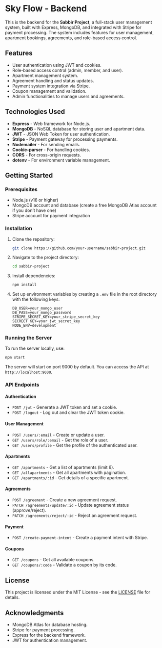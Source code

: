 
# Sky Flow - Backend

This is the backend for the **Sabbir Project**, a full-stack user management system, built with Express, MongoDB, and integrated with Stripe for payment processing. The system includes features for user management, apartment bookings, agreements, and role-based access control.

## Features

- User authentication using JWT and cookies.
- Role-based access control (admin, member, and user).
- Apartment management system.
- Agreement handling and status updates.
- Payment system integration via Stripe.
- Coupon management and validation.
- Admin functionalities to manage users and agreements.

## Technologies Used

- **Express** - Web framework for Node.js.
- **MongoDB** - NoSQL database for storing user and apartment data.
- **JWT** - JSON Web Token for user authentication.
- **Stripe** - Payment gateway for processing payments.
- **Nodemailer** - For sending emails.
- **Cookie-parser** - For handling cookies.
- **CORS** - For cross-origin requests.
- **dotenv** - For environment variable management.

## Getting Started

### Prerequisites

- Node.js (v16 or higher)
- MongoDB account and database (create a free MongoDB Atlas account if you don’t have one)
- Stripe account for payment integration

### Installation

1. Clone the repository:

   ```bash
   git clone https://github.com/your-username/sabbir-project.git
   ```

2. Navigate to the project directory:

   ```bash
   cd sabbir-project
   ```

3. Install dependencies:

   ```bash
   npm install
   ```

4. Set up environment variables by creating a `.env` file in the root directory with the following keys:

   ```plaintext
   DB_USER=your_mongo_user
   DB_PASS=your_mongo_password
   STRIPE_SECRET_KEY=your_stripe_secret_key
   SECRECT_KEY=your_jwt_secret_key
   NODE_ENV=development
   ```

### Running the Server

To run the server locally, use:

```bash
npm start
```

The server will start on port 9000 by default. You can access the API at `http://localhost:9000`.

### API Endpoints

#### Authentication

- `POST /jwt` - Generate a JWT token and set a cookie.
- `POST /logout` - Log out and clear the JWT token cookie.

#### User Management

- `POST /users/:email` - Create or update a user.
- `GET /users/role/:email` - Get the role of a user.
- `GET /users/profile` - Get the profile of the authenticated user.

#### Apartments

- `GET /apartments` - Get a list of apartments (limit 6).
- `GET /allapartments` - Get all apartments with pagination.
- `GET /apartments/:id` - Get details of a specific apartment.

#### Agreements

- `POST /agreement` - Create a new agreement request.
- `PATCH /agreements/update/:id` - Update agreement status (approve/reject).
- `PATCH /agreements/reject/:id` - Reject an agreement request.

#### Payment

- `POST /create-payment-intent` - Create a payment intent with Stripe.

#### Coupons

- `GET /coupons` - Get all available coupons.
- `GET /coupons/:code` - Validate a coupon by its code.

## License

This project is licensed under the MIT License - see the [LICENSE](LICENSE) file for details.

## Acknowledgments

- MongoDB Atlas for database hosting.
- Stripe for payment processing.
- Express for the backend framework.
- JWT for authentication management.

